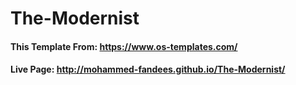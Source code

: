 # The-Modernist
#### This Template From: https://www.os-templates.com/
#### Live Page: http://mohammed-fandees.github.io/The-Modernist/
